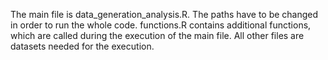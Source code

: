 The main file is data_generation_analysis.R. The paths have to be changed in order to run the whole code.
functions.R contains additional functions, which are called during the execution of the main file.
All other files are datasets needed for the execution.

